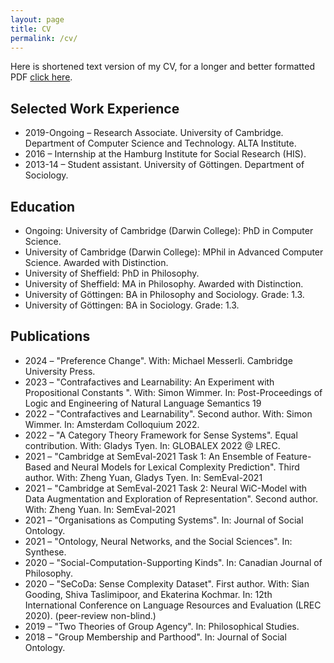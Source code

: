 ```yaml
---
layout: page
title: CV
permalink: /cv/
---
```



Here is shortened text version of my CV, for a longer and better formatted PDF [click here](/assets/cv_strohmaier.pdf).


## Selected Work Experience
- 2019-Ongoing – Research Associate. University of Cambridge. Department of Computer Science and Technology. ALTA Institute.
- 2016 – Internship at the Hamburg Institute for Social Research (HIS).
- 2013-14 – Student assistant. University of Göttingen. Department of Sociology.

## Education

- Ongoing: University of Cambridge (Darwin College): PhD in Computer Science.
- University of Cambridge (Darwin College): MPhil in Advanced Computer Science. Awarded with Distinction.
- University of Sheffield: PhD in Philosophy.
- University of Sheffield: MA in Philosophy. Awarded with Distinction.
- University of Göttingen: BA in Philosophy and Sociology. Grade: 1.3.
- University of Göttingen: BA in Sociology. Grade: 1.3.

## Publications
- 2024 – "Preference Change". With: Michael Messerli. Cambridge University Press.
- 2023 – "Contrafactives and Learnability: An Experiment with Propositional Constants ". With: Simon Wimmer. In: Post-Proceedings of Logic and Engineering of Natural Language Semantics 19
- 2022 – "Contrafactives and Learnability". Second author. With: Simon Wimmer. In: Amsterdam Colloquium 2022.
- 2022 – "A Category Theory Framework for Sense Systems". Equal contribution. With: Gladys Tyen. In: GLOBALEX 2022 @ LREC.
- 2021 – "Cambridge at SemEval-2021 Task 1: An Ensemble of Feature-Based and Neural Models for Lexical Complexity Prediction". Third author. With: Zheng Yuan, Gladys Tyen. In: SemEval-2021
- 2021 – "Cambridge at SemEval-2021 Task 2: Neural WiC-Model with Data Augmentation and Exploration of Representation". Second author. With: Zheng Yuan. In: SemEval-2021
- 2021 – "Organisations as Computing Systems". In: Journal of Social Ontology.
- 2021 – "Ontology, Neural Networks, and the Social Sciences". In: Synthese.
- 2020 – "Social-Computation-Supporting Kinds". In: Canadian Journal of Philosophy.
- 2020 – "SeCoDa: Sense Complexity Dataset". First author. With: Sian Gooding, Shiva Taslimipoor, and Ekaterina Kochmar. In: 12th International Conference on Language Resources and Evaluation (LREC 2020). (peer-review non-blind.)
- 2019 – "Two Theories of Group Agency". In: Philosophical Studies.
- 2018 – "Group Membership and Parthood". In: Journal of Social Ontology.
